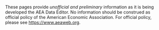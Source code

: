 These pages  provide *unofficial and preliminary* information as it is being developed the AEA Data Editor.
No information should be construed as official policy of the American Economic Association. For official
policy, please see <a href="https://www.aeaweb.org">https://www.aeaweb.org</a>.